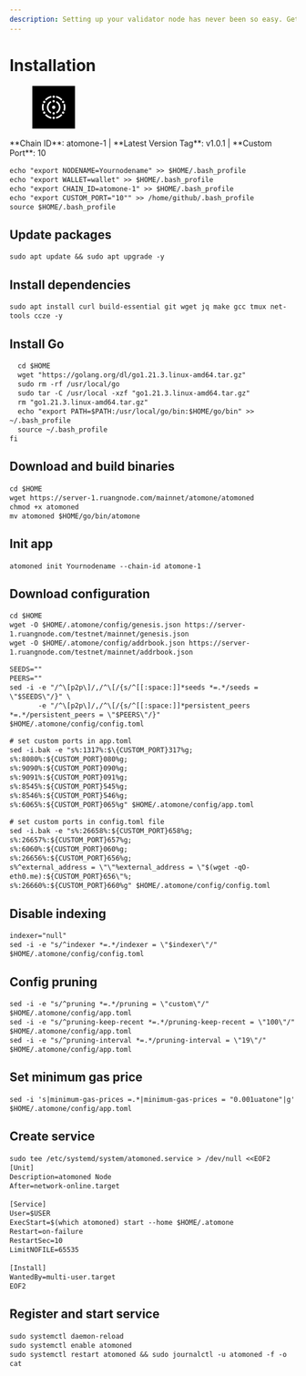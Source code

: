 ```yaml
---
description: Setting up your validator node has never been so easy. Get your validator running in minutes by following step by step instructions.
---
```

# Installation
<figure><img src="https://raw.githubusercontent.com/ruangnode/cosmos-images/main/logos/atomone.png" alt=""><figcaption></figcaption></figure>
**Chain ID**: atomone-1 | **Latest Version Tag**: v1.0.1  | **Custom Port**: 10

```
echo "export NODENAME=Yournodename" >> $HOME/.bash_profile
echo "export WALLET=wallet" >> $HOME/.bash_profile
echo "export CHAIN_ID=atomone-1" >> $HOME/.bash_profile
echo "export CUSTOM_PORT="10"" >> /home/github/.bash_profile
source $HOME/.bash_profile
```

## Update packages
```
sudo apt update && sudo apt upgrade -y
```

## Install dependencies
```
sudo apt install curl build-essential git wget jq make gcc tmux net-tools ccze -y
```

## Install Go
```
  cd $HOME
  wget "https://golang.org/dl/go1.21.3.linux-amd64.tar.gz"
  sudo rm -rf /usr/local/go
  sudo tar -C /usr/local -xzf "go1.21.3.linux-amd64.tar.gz"
  rm "go1.21.3.linux-amd64.tar.gz"
  echo "export PATH=$PATH:/usr/local/go/bin:$HOME/go/bin" >> ~/.bash_profile
  source ~/.bash_profile
fi
```

## Download and build binaries
```
cd $HOME
wget https://server-1.ruangnode.com/mainnet/atomone/atomoned
chmod +x atomoned
mv atomoned $HOME/go/bin/atomone
```

## Init app
```
atomoned init Yournodename --chain-id atomone-1
```

## Download configuration
```
cd $HOME
wget -O $HOME/.atomone/config/genesis.json https://server-1.ruangnode.com/testnet/mainnet/genesis.json
wget -O $HOME/.atomone/config/addrbook.json https://server-1.ruangnode.com/testnet/mainnet/addrbook.json
```

```
SEEDS=""
PEERS=""
sed -i -e "/^\[p2p\]/,/^\[/{s/^[[:space:]]*seeds *=.*/seeds = \"$SEEDS\"/}" \
       -e "/^\[p2p\]/,/^\[/{s/^[[:space:]]*persistent_peers *=.*/persistent_peers = \"$PEERS\"/}" $HOME/.atomone/config/config.toml
```

```
# set custom ports in app.toml
sed -i.bak -e "s%:1317%:$\{CUSTOM_PORT}317%g;
s%:8080%:${CUSTOM_PORT}080%g;
s%:9090%:${CUSTOM_PORT}090%g;
s%:9091%:${CUSTOM_PORT}091%g;
s%:8545%:${CUSTOM_PORT}545%g;
s%:8546%:${CUSTOM_PORT}546%g;
s%:6065%:${CUSTOM_PORT}065%g" $HOME/.atomone/config/app.toml
```

```
# set custom ports in config.toml file
sed -i.bak -e "s%:26658%:${CUSTOM_PORT}658%g;
s%:26657%:${CUSTOM_PORT}657%g;
s%:6060%:${CUSTOM_PORT}060%g;
s%:26656%:${CUSTOM_PORT}656%g;
s%^external_address = \"\"%external_address = \"$(wget -qO- eth0.me):${CUSTOM_PORT}656\"%;
s%:26660%:${CUSTOM_PORT}660%g" $HOME/.atomone/config/config.toml
```

## Disable indexing
```
indexer="null"
sed -i -e "s/^indexer *=.*/indexer = \"$indexer\"/" $HOME/.atomone/config/config.toml
```

## Config pruning
```
sed -i -e "s/^pruning *=.*/pruning = \"custom\"/" $HOME/.atomone/config/app.toml 
sed -i -e "s/^pruning-keep-recent *=.*/pruning-keep-recent = \"100\"/" $HOME/.atomone/config/app.toml
sed -i -e "s/^pruning-interval *=.*/pruning-interval = \"19\"/" $HOME/.atomone/config/app.toml
```

## Set minimum gas price
```
sed -i 's|minimum-gas-prices =.*|minimum-gas-prices = "0.001uatone"|g' $HOME/.atomone/config/app.toml
```

## Create service
```
sudo tee /etc/systemd/system/atomoned.service > /dev/null <<EOF2
[Unit]
Description=atomoned Node
After=network-online.target

[Service]
User=$USER
ExecStart=$(which atomoned) start --home $HOME/.atomone
Restart=on-failure
RestartSec=10
LimitNOFILE=65535

[Install]
WantedBy=multi-user.target
EOF2
```

## Register and start service
```
sudo systemctl daemon-reload
sudo systemctl enable atomoned
sudo systemctl restart atomoned && sudo journalctl -u atomoned -f -o cat
```
